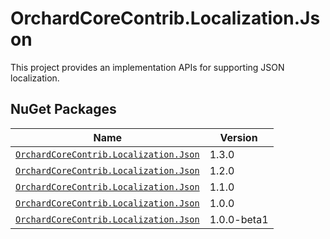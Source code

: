 # OrchardCoreContrib.Localization.Json

This project provides an implementation APIs for supporting JSON localization.

## NuGet Packages

| Name                                                                                                                      | Version     |
|---------------------------------------------------------------------------------------------------------------------------|-------------|
| [`OrchardCoreContrib.Localization.Json`](https://www.nuget.org/packages/OrchardCoreContrib.Localization.Json/1.3.0)       | 1.3.0       |
| [`OrchardCoreContrib.Localization.Json`](https://www.nuget.org/packages/OrchardCoreContrib.Localization.Json/1.2.0)       | 1.2.0       |
| [`OrchardCoreContrib.Localization.Json`](https://www.nuget.org/packages/OrchardCoreContrib.Localization.Json/1.1.0)       | 1.1.0       |
| [`OrchardCoreContrib.Localization.Json`](https://www.nuget.org/packages/OrchardCoreContrib.Localization.Json/1.0.0)       | 1.0.0       |
| [`OrchardCoreContrib.Localization.Json`](https://www.nuget.org/packages/OrchardCoreContrib.Localization.Json/1.0.0-beta1) | 1.0.0-beta1 |
